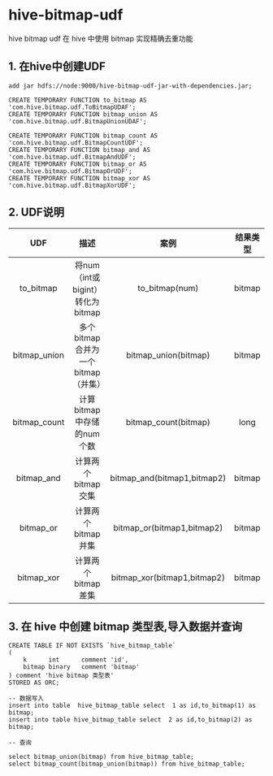 # hive-bitmap-udf

hive bitmap udf 在 hive 中使用 bitmap 实现精确去重功能

## 1. 在hive中创建UDF
```
add jar hdfs://node:9000/hive-bitmap-udf-jar-with-dependencies.jar;

CREATE TEMPORARY FUNCTION to_bitmap AS 'com.hive.bitmap.udf.ToBitmapUDAF';
CREATE TEMPORARY FUNCTION bitmap_union AS 'com.hive.bitmap.udf.BitmapUnionUDAF';

CREATE TEMPORARY FUNCTION bitmap_count AS 'com.hive.bitmap.udf.BitmapCountUDF';
CREATE TEMPORARY FUNCTION bitmap_and AS 'com.hive.bitmap.udf.BitmapAndUDF';
CREATE TEMPORARY FUNCTION bitmap_or AS 'com.hive.bitmap.udf.BitmapOrUDF';
CREATE TEMPORARY FUNCTION bitmap_xor AS 'com.hive.bitmap.udf.BitmapXorUDF';
```

## 2. UDF说明

|  UDF           |             描述                   | 案例       |结果类型|
| :-----------:  | :-------------------------------: |:-------------: |:-----: |
|   to_bitmap    |  将num（int或bigint） 转化为 bitmap  |to_bitmap(num)  |   bitmap              |
|   bitmap_union |  多个bitmap合并为一个bitmap（并集）   |bitmap_union(bitmap)|   bitmap              |
|   bitmap_count |  计算bitmap中存储的num个数           |bitmap_count(bitmap)|   long              |
|   bitmap_and   |  计算两个bitmap交集                 |bitmap_and(bitmap1,bitmap2)|   bitmap |             |
|   bitmap_or    |  计算两个bitmap并集                 |bitmap_or(bitmap1,bitmap2)|   bitmap |
|   bitmap_xor   |  计算两个bitmap差集                 |bitmap_xor(bitmap1,bitmap2)|   bitmap |


## 3. 在 hive 中创建 bitmap 类型表,导入数据并查询
```
CREATE TABLE IF NOT EXISTS `hive_bitmap_table`
( 
    k      int      comment 'id',
    bitmap binary   comment 'bitmap'
) comment 'hive bitmap 类型表' 
STORED AS ORC;

-- 数据写入
insert into table  hive_bitmap_table select  1 as id,to_bitmap(1) as bitmap;
insert into table hive_bitmap_table select  2 as id,to_bitmap(2) as bitmap;

-- 查询

select bitmap_union(bitmap) from hive_bitmap_table;
select bitmap_count(bitmap_union(bitmap)) from hive_bitmap_table;

```
